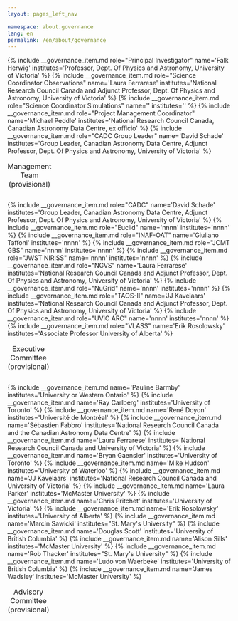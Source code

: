 ```yaml
---
layout: pages_left_nav

namespace: about.governance
lang: en
permalink: /en/about/governance
---
```


<!--  For a three column layout, add the role attribute. -->

<div class="table-responsive">
<table class="table table-condensed">
<caption class="h3">Management Team (provisional)</caption>
<tbody>
{% include __governance_item.md role="Principal Investigator" name='Falk Herwig' institutes='Professor, Dept. Of Physics and Astronomy, University of Victoria' %}
{% include __governance_item.md role="Science Coordinator Observations" name='Laura Ferrarese' institutes='National Research Council Canada and Adjunct Professor, Dept. Of Physics and Astronomy, University of Victoria' %}
{% include __governance_item.md role="Science Coordinator Simulations" name='' institutes='' %}
{% include __governance_item.md role="Project Management Coordinator" name='Michael Peddle' institutes='National Research Council Canada, Canadian Astronomy Data Centre, ex officio' %}
{% include __governance_item.md role="CADC Group Leader" name='David Schade' institutes='Group Leader, Canadian Astronomy Data Centre, Adjunct Professor, Dept. Of Physics and Astronomy, University of Victoria' %}
</tbody>
</table>
</div>

<div class="table-responsive">
<table class="table table-condensed">
<caption class="h3">Executive Committee (provisional)</caption>
<tbody>
{% include __governance_item.md role="CADC" name='David Schade' institutes='Group Leader, Canadian Astronomy Data Centre, Adjunct Professor, Dept. Of Physics and Astronomy, University of Victoria' %}
{% include __governance_item.md role="Euclid" name='nnnn' institutes='nnnn' %}
{% include __governance_item.md role="INAF-OAT" name='Giuliano Taffoni' institutes='nnnn' %}
{% include __governance_item.md role="JCMT GBS" name='nnnn' institutes='nnnn' %}
{% include __governance_item.md role="JWST NIRISS" name='nnnn' institutes='nnnn' %}
{% include __governance_item.md role="NGVS" name='Laura Ferrarese' institutes='National Research Council Canada and Adjunct Professor, Dept. Of Physics and Astronomy, University of Victoria' %}
{% include __governance_item.md role="NuGrid" name='nnnn' institutes='nnnn' %}
{% include __governance_item.md role="TAOS-II" name='JJ Kavelaars' institutes='National Research Council Canada and Adjunct Professor, Dept. Of Physics and Astronomy, University of Victoria' %}
{% include __governance_item.md role="UVIC ARC" name='nnnn' institutes='nnnn' %}
{% include __governance_item.md role="VLASS" name='Erik Rosolowsky' institutes='Associate Professor University of Alberta' %}
</tbody>
</table>
</div>

<div class="table-responsive">
<table class="table table-condensed">
<caption class="h3">Advisory Committee (provisional)</caption>
<tbody>
{% include __governance_item.md name='Pauline Barmby' institutes='University or Western Ontario' %}
{% include __governance_item.md name='Ray Carlberg' institutes='University of Toronto' %}
{% include __governance_item.md name='René Doyon' institutes='Université de Montréal' %}
{% include __governance_item.md name='Sébastien Fabbro' institutes='National Research Council Canada and the Canadian Astronomy Data Centre' %}
{% include __governance_item.md name='Laura Ferrarese' institutes='National Research Council Canada and University of Victoria' %}
{% include __governance_item.md name='Bryan Gaensler' institutes='University of Toronto' %}
{% include __governance_item.md name='Mike Hudson' institutes='University of Waterloo' %}
{% include __governance_item.md name='JJ Kavelaars' institutes='National Research Council Canada and University of Victoria' %}
{% include __governance_item.md name='Laura Parker' institutes='McMaster University' %}
{% include __governance_item.md name='Chris Pritchet' institutes='University of Victoria' %}
{% include __governance_item.md name='Erik Rosolowsky' institutes='University of Alberta' %}
{% include __governance_item.md name='Marcin Sawicki' institutes="St. Mary's University" %}
{% include __governance_item.md name='Douglas Scott' institutes='University of British Columbia' %}
{% include __governance_item.md name='Alison Sills' institutes='McMaster University' %}
{% include __governance_item.md name='Rob Thacker' institutes="St. Mary's University" %}
{% include __governance_item.md name='Ludo von Waerbeke' institutes='University of British Columbia' %}
{% include __governance_item.md name='James Wadsley' institutes='McMaster University' %}
</tbody>
</table>
</div>


<!-- Content end -->
